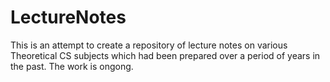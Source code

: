 # LectureNotes
This is an attempt to create a repository of lecture notes on various Theoretical CS subjects which had been prepared over a period of years in the past.  The work is ongong.  
